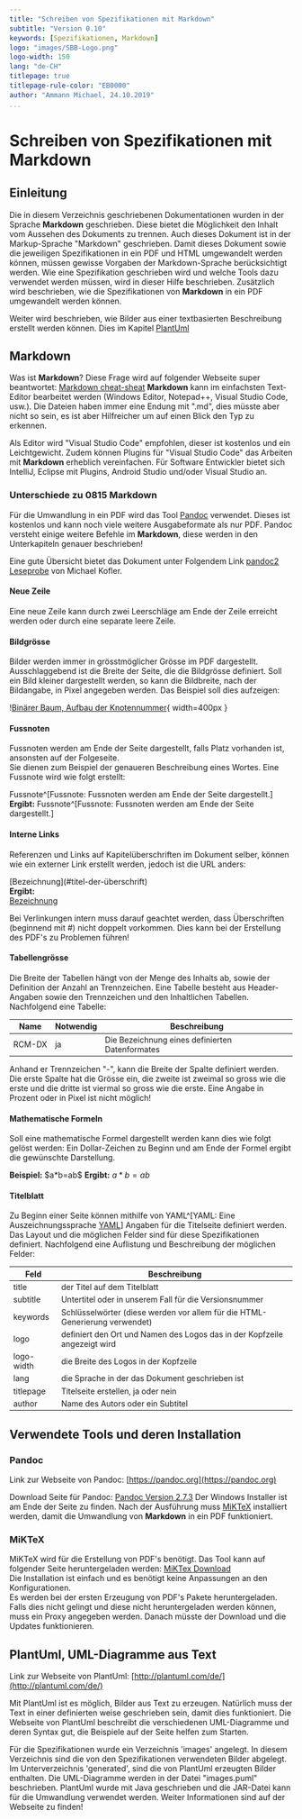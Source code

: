 ```yaml
---
title: "Schreiben von Spezifikationen mit Markdown"
subtitle: "Version 0.10"
keywords: [Spezifikationen, Markdown]
logo: "images/SBB-Logo.png"
logo-width: 150
lang: "de-CH"
titlepage: true
titlepage-rule-color: "EB0000"
author: "Ammann Michael, 24.10.2019"
...
```


# Schreiben von Spezifikationen mit Markdown

## Einleitung

Die in diesem Verzeichnis geschriebenen Dokumentationen wurden in der Sprache **Markdown** geschrieben. Diese bietet die Möglichkeit den Inhalt vom Aussehen des Dokuments zu trennen. Auch dieses Dokument ist in der Markup-Sprache "Markdown" geschrieben.
Damit dieses Dokument sowie die jeweiligen Spezifikationen in ein PDF und HTML umgewandelt werden können, müssen gewisse Vorgaben der Markdown-Sprache berücksichtigt werden.
Wie eine Spezifikation geschrieben wird und welche Tools dazu verwendet werden müssen, wird in dieser Hilfe beschrieben. Zusätzlich wird beschrieben, wie die Spezifikationen von **Markdown** in ein PDF umgewandelt werden können.

Weiter wird beschrieben, wie Bilder aus einer textbasierten Beschreibung erstellt werden können. Dies im Kapitel [PlantUml](#plantuml-bilder-aus-text)

## Markdown

Was ist **Markdown**? Diese Frage wird auf folgender Webseite super beantwortet: [Markdown cheat-sheat](https://www.markdownguide.org/cheat-sheet/)
**Markdown** kann im einfachsten Text-Editor bearbeitet werden (Windows Editor, Notepad++, Visual Studio Code, usw.). Die Dateien haben immer eine Endung mit ".md", dies müsste aber nicht so sein, es ist aber Hilfreicher um auf einen Blick den Typ zu erkennen.

Als Editor wird "Visual Studio Code" empfohlen, dieser ist kostenlos und ein Leichtgewicht. Zudem können Plugins für "Visual Studio Code" das Arbeiten mit **Markdown** erheblich vereinfachen. Für Software Entwickler bietet sich IntelliJ, Eclipse mit Plugins, Android Studio und/oder Visual Studio an.

### Unterschiede zu 0815 Markdown

Für die Umwandlung in ein PDF wird das Tool [Pandoc](https://pandoc.org/) verwendet. Dieses ist kostenlos und kann noch viele weitere Ausgabeformate als nur PDF.
Pandoc versteht einige weitere Befehle im **Markdown**, diese werden in den Unterkapiteln genauer beschrieben!

Eine gute Übersicht bietet das Dokument unter Folgendem Link [pandoc2 Leseprobe](https://kofler.info/wp-content/uploads/pandoc2-leseprobe.pdf) von Michael Kofler.

#### Neue Zeile

Eine neue Zeile kann durch zwei Leerschläge am Ende der Zeile erreicht werden oder durch eine separate leere Zeile.

#### Bildgrösse

Bilder werden immer in grösstmöglicher Grösse im PDF dargestellt. Ausschlaggebend ist die Breite der Seite, die die Bildgrösse definiert. Soll ein Bild kleiner dargestellt werden, so kann die Bildbreite, nach der Bildangabe, in Pixel angegeben werden. Das Beispiel soll dies aufzeigen:

\![Binärer Baum, Aufbau der Knotennummer](images/generated/binaryTree.png){ width=400px }

#### Fussnoten

Fussnoten werden am Ende der Seite dargestellt, falls Platz vorhanden ist, ansonsten auf der Folgeseite.  
Sie dienen zum Beispiel der genaueren Beschreibung eines Wortes. Eine Fussnote wird wie folgt erstellt:

Fussnote\^[Fussnote: Fussnoten werden am Ende der Seite dargestellt.]
**Ergibt:**
Fussnote^[Fussnote: Fussnoten werden am Ende der Seite dargestellt.]

#### Interne Links

Referenzen und Links auf Kapitelüberschriften im Dokument selber, können wie ein externer Link erstellt werden, jedoch ist die URL anders:

\[Bezeichnung](#titel-der-überschrift)  
**Ergibt:**  
[Bezeichnung](#interne-links)  

Bei Verlinkungen intern muss darauf geachtet werden, dass Überschriften (beginnend mit #) nicht doppelt vorkommen. Dies kann bei der Erstellung des PDF's zu Problemen führen!

#### Tabellengrösse

Die Breite der Tabellen hängt von der Menge des Inhalts ab, sowie der Definition der Anzahl an Trennzeichen. Eine Tabelle besteht aus Header-Angaben sowie den Trennzeichen und den Inhaltlichen Tabellen. Nachfolgend eine Tabelle:

| Name | Notwendig | Beschreibung |
|-|--|----|
| RCM-DX | ja | Die Bezeichnung eines definierten Datenformates |

Anhand er Trennzeichen "-", kann die Breite der Spalte definiert werden. Die erste Spalte hat die Grösse ein, die zweite ist zweimal so gross wie die erste und die dritte ist viermal so gross wie die erste. Eine Angabe in Prozent oder in Pixel ist nicht möglich!

#### Mathematische Formeln

Soll eine mathematische Formel dargestellt werden kann dies wie folgt gelöst werden: Ein Dollar-Zeichen zu Beginn und am Ende der Formel ergibt die gewünschte Darstellung.

**Beispiel:** \$a*b=ab\$
**Ergibt:** $a*b=ab$

#### Titelblatt

Zu Beginn einer Seite können mithilfe von YAML^[YAML: Eine Auszeichnungssprache [YAML](https://de.wikipedia.org/wiki/YAML)] Angaben für die Titelseite definiert werden. Das Layout und die möglichen Felder sind für diese Spezifikationen definiert. Nachfolgend eine Auflistung und Beschreibung der möglichen Felder:

| Feld | Beschreibung |
|--|----|
| title | der Titel auf dem Titelblatt |
| subtitle | Untertitel oder in unserem Fall für die Versionsnummer |
| keywords | Schlüsselwörter (diese werden vor allem für die HTML-Generierung verwendet)|
| logo | definiert den Ort und Namen des Logos das in der Kopfzeile angezeigt wird |
| logo-width | die Breite des Logos in der Kopfzeile |
| lang | die Sprache in der das Dokument geschrieben ist |
| titlepage | Titelseite erstellen, ja oder nein |
| author | Name des Autors oder ein Subtitel |

## Verwendete Tools und deren Installation

### Pandoc

Link zur Webseite von Pandoc: [https://pandoc.org](https://pandoc.org)

Download Seite für Pandoc: [Pandoc Version 2.7.3](https://github.com/jgm/pandoc/releases/tag/2.7.3)
Der Windows Installer ist am Ende der Seite zu finden. Nach der Ausführung muss [MiKTeX](#miktex) installiert werden, damit die Umwandlung von **Markdown** in ein PDF funktioniert.

### MiKTeX

MiKTeX wird für die Erstellung von PDF's benötigt. Das Tool kann auf folgender Seite heruntergeladen werden: [MiKTex Download](https://miktex.org/download)  
Die Installation ist einfach und es benötigt keine Anpassungen an den Konfigurationen.  
Es werden bei der ersten Erzeugung von PDF's Pakete heruntergeladen. Falls dies nicht gelingt und diese nicht heruntergeladen werden können, muss ein Proxy angegeben werden. Danach müsste der Download und die Updates funktionieren.

## PlantUml, UML-Diagramme aus Text

Link zur Webseite von PlantUml: [http://plantuml.com/de/](http://plantuml.com/de/)

Mit PlantUml ist es möglich, Bilder aus Text zu erzeugen. Natürlich muss der Text in einer definierten weise geschrieben sein, damit dies funktioniert. Die Webseite von PlantUml beschreibt die verschiedenen UML-Diagramme und deren Syntax gut, die Beispiele auf der Seite helfen zum Starten.

Für die Spezifikationen wurde ein Verzeichnis 'images' angelegt. In diesem Verzeichnis sind die von den Spezifikationen verwendeten Bilder abgelegt. Im Unterverzeichnis 'generated', sind die von PlantUml erzeugten Bilder enthalten. Die UML-Diagramme werden in der Datei "images.puml" beschrieben. PlantUml wurde mit Java geschrieben und die JAR-Datei kann für die Umwandlung verwendet werden. Weiter Informationen sind auf der Webseite zu finden!
